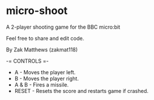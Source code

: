 # micro-shoot

A 2-player shooting game for the BBC micro:bit

Feel free to share and edit code.

By Zak Matthews (zakmat118)

-= CONTROLS =-
 - A - Moves the player left.
 - B - Moves the player right.
 - A & B - Fires a missile.
 - RESET - Resets the score and restarts game if crashed.
 
